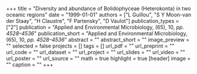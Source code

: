 +++
title = "Diversity and abundance of Bolidophyceae (Heterokonta) in two oceanic regions"
date = "1999-01-01"
authors = ["L Guillou", "S Y Moon-van der Staay", "H Claustre", "F Partensky", "D Vaulot"]
publication_types = ["2"]
publication = "Applied and Environmental Microbiology, (65), 10, _pp. 4528–4536_"
publication_short = "Applied and Environmental Microbiology, (65), 10, _pp. 4528–4536_"
abstract = ""
abstract_short = ""
image_preview = ""
selected = false
projects = []
tags = []
url_pdf = ""
url_preprint = ""
url_code = ""
url_dataset = ""
url_project = ""
url_slides = ""
url_video = ""
url_poster = ""
url_source = ""
math = true
highlight = true
[header]
image = ""
caption = ""
+++
